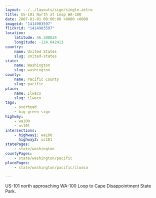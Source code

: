```yaml
---
layout: ../../layouts/sign/single.astro
title: US-101 North at Loop WA-100
date: 2007-01-01 00:00:00 +0000 +0000
imageid: "1414903597"
flickrid: "1414903597"
location:
    latitude: 46.308824
    longitude: -124.042413
country:
    name: United States
    slug: united-states
state:
    name: Washington
    slug: washington
county:
    name: Pacific County
    slug: pacific
place:
    name: Ilwaco
    slug: ilwaco
tags:
    - overhead
    - big-green-sign
highway:
    - wa100
    - us101
intersections:
    - highway1: wa100
      highway2: us101
statePages:
    - state/washington
countyPages:
    - state/washington/pacific
placePages:
    - state/washington/pacific/ilwaco

---
```

US-101 north approaching WA-100 Loop to Cape Disappointment State Park.